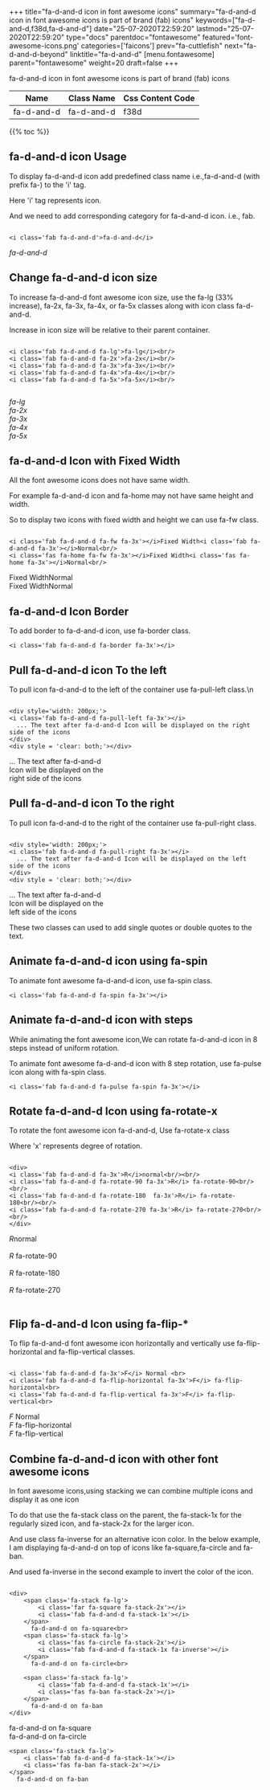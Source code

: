 +++
title="fa-d-and-d icon in font awesome icons"
summary="fa-d-and-d icon in font awesome icons is part of brand (fab) icons"
keywords=["fa-d-and-d,f38d,fa-d-and-d"]
date="25-07-2020T22:59:20"
lastmod="25-07-2020T22:59:20"
type="docs"
parentdoc="fontawesome"
featured='font-awesome-icons.png'
categories=['faicons']
prev="fa-cuttlefish"
next="fa-d-and-d-beyond"
linktitle="fa-d-and-d"
[menu.fontawesome]
parent="fontawesome"
weight=20
draft=false
+++


fa-d-and-d icon in font awesome icons is part of brand (fab) icons

<div class='table-responsive'><table class='table'><thead><tr><th>Name</th><th>Class Name</th><th>Css Content Code</th></tr></thead><tbody><tr><td>fa-d-and-d</td><td>fa-d-and-d</td><td>f38d</td></tr></tbody></table></div>


{{% toc %}}


## fa-d-and-d icon Usage

To display fa-d-and-d icon add predefined class name i.e.,fa-d-and-d (with prefix fa-) to the 'i' tag.

Here 'i' tag represents icon.

And we need to add corresponding category for fa-d-and-d icon. i.e., fab.


```

<i class='fab fa-d-and-d'>fa-d-and-d</i>
```

<i class='fab fa-d-and-d'>fa-d-and-d</i>




## Change fa-d-and-d icon size
To increase fa-d-and-d font awesome icon size, use the fa-lg (33% increase), fa-2x, fa-3x, fa-4x, or fa-5x classes along with icon class fa-d-and-d.

Increase in icon size will be relative to their parent container. 

```

<i class='fab fa-d-and-d fa-lg'>fa-lg</i><br/>
<i class='fab fa-d-and-d fa-2x'>fa-2x</i><br/>
<i class='fab fa-d-and-d fa-3x'>fa-3x</i><br/>
<i class='fab fa-d-and-d fa-4x'>fa-4x</i><br/>
<i class='fab fa-d-and-d fa-5x'>fa-5x</i><br/>
            
```

<i class='fab fa-d-and-d fa-lg'>fa-lg</i><br/>
<i class='fab fa-d-and-d fa-2x'>fa-2x</i><br/>
<i class='fab fa-d-and-d fa-3x'>fa-3x</i><br/>
<i class='fab fa-d-and-d fa-4x'>fa-4x</i><br/>
<i class='fab fa-d-and-d fa-5x'>fa-5x</i><br/>
            



## fa-d-and-d Icon with Fixed Width 

All the font awesome icons does not have same width.

For example fa-d-and-d icon and fa-home may not have same height and width.

So to display two icons with fixed width and height we can use fa-fw class.


```

<i class='fab fa-d-and-d fa-fw fa-3x'></i>Fixed Width<i class='fab fa-d-and-d fa-3x'></i>Normal<br/>
<i class='fas fa-home fa-fw fa-3x'></i>Fixed Width<i class='fas fa-home fa-3x'></i>Normal<br/>
```

<i class='fab fa-d-and-d fa-fw fa-3x'></i>Fixed Width<i class='fab fa-d-and-d fa-3x'></i>Normal<br/>
<i class='fas fa-home fa-fw fa-3x'></i>Fixed Width<i class='fas fa-home fa-3x'></i>Normal<br/>



## fa-d-and-d Icon Border 

To add border to fa-d-and-d icon, use fa-border class.


```
<i class='fab fa-d-and-d fa-border fa-3x'></i>

```
<i class='fab fa-d-and-d fa-border fa-3x'></i>





## Pull fa-d-and-d icon To the left

To pull icon fa-d-and-d to the left of the container use fa-pull-left class.\n

```

<div style='width: 200px;'>
<i class='fab fa-d-and-d fa-pull-left fa-3x'></i>
  ... The text after fa-d-and-d Icon will be displayed on the right side of the icons
</div>
<div style = 'clear: both;'></div>
```

<div style='width: 200px;'>
<i class='fab fa-d-and-d fa-pull-left fa-3x'></i>
  ... The text after fa-d-and-d Icon will be displayed on the right side of the icons
</div>
<div style = 'clear: both;'></div>




## Pull fa-d-and-d icon To the right
To pull icon fa-d-and-d to the right of the container use fa-pull-right class.

```

<div style='width: 200px;'>
<i class='fab fa-d-and-d fa-pull-right fa-3x'></i>
  ... The text after fa-d-and-d Icon will be displayed on the left side of the icons
</div>
<div style = 'clear: both;'></div>
```

<div style='width: 200px;'>
<i class='fab fa-d-and-d fa-pull-right fa-3x'></i>
  ... The text after fa-d-and-d Icon will be displayed on the left side of the icons
</div>
<div style = 'clear: both;'></div>

These two classes can used to add single quotes or double quotes to the text.


## Animate fa-d-and-d icon using fa-spin
To animate font awesome fa-d-and-d icon, use fa-spin class.

```
<i class='fab fa-d-and-d fa-spin fa-3x'></i>
```
<i class='fab fa-d-and-d fa-spin fa-3x'></i>




## Animate fa-d-and-d icon with steps
While animating the font awesome icon,We can rotate fa-d-and-d icon in 8 steps instead of uniform rotation.

To animate font awesome fa-d-and-d icon with 8 step rotation, use fa-pulse icon along with fa-spin class.


```
<i class='fab fa-d-and-d fa-pulse fa-spin fa-3x'></i>

```
<i class='fab fa-d-and-d fa-pulse fa-spin fa-3x'></i>





## Rotate fa-d-and-d Icon using fa-rotate-x
To rotate the font awesome icon fa-d-and-d, Use fa-rotate-x class

Where 'x' represents degree of rotation.


```

<div>
<i class='fab fa-d-and-d fa-3x'>R</i>normal<br/><br/>
<i class='fab fa-d-and-d fa-rotate-90 fa-3x'>R</i> fa-rotate-90<br/><br/> 
<i class='fab fa-d-and-d fa-rotate-180  fa-3x'>R</i> fa-rotate-180<br/><br/> 
<i class='fab fa-d-and-d fa-rotate-270 fa-3x'>R</i> fa-rotate-270<br/><br/>
</div>
```

<div>
<i class='fab fa-d-and-d fa-3x'>R</i>normal<br/><br/>
<i class='fab fa-d-and-d fa-rotate-90 fa-3x'>R</i> fa-rotate-90<br/><br/> 
<i class='fab fa-d-and-d fa-rotate-180  fa-3x'>R</i> fa-rotate-180<br/><br/> 
<i class='fab fa-d-and-d fa-rotate-270 fa-3x'>R</i> fa-rotate-270<br/><br/>
</div>




## Flip fa-d-and-d Icon using fa-flip-*
To flip fa-d-and-d font awesome icon horizontally and vertically use fa-flip-horizontal and fa-flip-vertical classes. 

```

<i class='fab fa-d-and-d fa-3x'>F</i> Normal <br>
<i class='fab fa-d-and-d fa-flip-horizontal fa-3x'>F</i> fa-flip-horizontal<br>
<i class='fab fa-d-and-d fa-flip-vertical fa-3x'>F</i> fa-flip-vertical<br>
```

<i class='fab fa-d-and-d fa-3x'>F</i> Normal <br>
<i class='fab fa-d-and-d fa-flip-horizontal fa-3x'>F</i> fa-flip-horizontal<br>
<i class='fab fa-d-and-d fa-flip-vertical fa-3x'>F</i> fa-flip-vertical<br>




## Combine fa-d-and-d icon with other font awesome icons
In font awesome icons,using stacking we can combine multiple icons and display it as one icon 

To do that use the fa-stack class on the parent, the fa-stack-1x for the regularly sized icon, and fa-stack-2x for the larger icon.

And use class fa-inverse for an alternative icon color. 
In the below example, I am displaying fa-d-and-d on top of icons like fa-square,fa-circle and fa-ban.

And used fa-inverse in the second example to invert the color of the icon.

```

<div>
    <span class='fa-stack fa-lg'>
        <i class='far fa-square fa-stack-2x'></i>
        <i class='fab fa-d-and-d fa-stack-1x'></i>
    </span>
      fa-d-and-d on fa-square<br>
    <span class='fa-stack fa-lg'>
        <i class='fas fa-circle fa-stack-2x'></i>
        <i class='fab fa-d-and-d fa-stack-1x fa-inverse'></i>
    </span>
      fa-d-and-d on fa-circle<br>

    <span class='fa-stack fa-lg'>
        <i class='fab fa-d-and-d fa-stack-1x'></i>
        <i class='fas fa-ban fa-stack-2x'></i>
    </span>
      fa-d-and-d on fa-ban
</div>
```

<div>
    <span class='fa-stack fa-lg'>
        <i class='far fa-square fa-stack-2x'></i>
        <i class='fab fa-d-and-d fa-stack-1x'></i>
    </span>
      fa-d-and-d on fa-square<br>
    <span class='fa-stack fa-lg'>
        <i class='fas fa-circle fa-stack-2x'></i>
        <i class='fab fa-d-and-d fa-stack-1x fa-inverse'></i>
    </span>
      fa-d-and-d on fa-circle<br>

    <span class='fa-stack fa-lg'>
        <i class='fab fa-d-and-d fa-stack-1x'></i>
        <i class='fas fa-ban fa-stack-2x'></i>
    </span>
      fa-d-and-d on fa-ban
</div>







